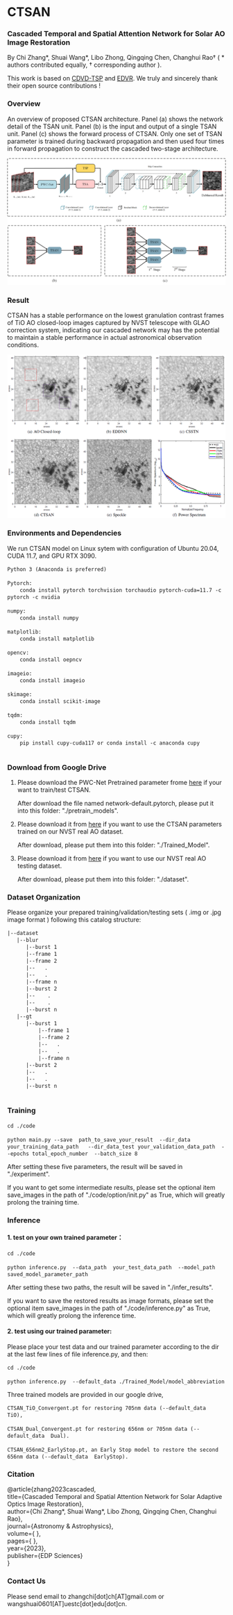 # CTSAN

### Cascaded Temporal and Spatial Attention Network for Solar AO Image Restoration


By Chi Zhang*, Shuai Wang*, Libo Zhong, Qingqing Chen, Changhui Rao† ( * authors contributed equally, † corresponding author ).


This work is based on [CDVD-TSP](https://github.com/csbhr/CDVD-TSP) and [EDVR](https://xinntao.github.io/projects/EDVR). We truly and sincerely thank their open source contributions !


### Overview

An overview of proposed CTSAN architecture. Panel (a) shows the network detail of the TSAN unit. Panel (b) is the input and output of a
single TSAN unit. Panel (c) shows the forward process of CTSAN. Only one set of TSAN parameter is trained during backward propagation and then used four times in forward propagation to construct the cascaded two-stage architecture. 


![CTSAN](./img_display/CTSAN.png)

### Result
CTSAN has a stable performance on the lowest granulation contrast frames of TiO AO closed-loop images captured by NVST telescope with GLAO correction system, indicating our cascaded network may has the potential to maintain a stable performance in actual astronomical observation conditions.

![results](./img_display/result_5th.png)




### Environments and Dependencies

We run CTSAN model on Linux sytem with configuration of Ubuntu 20.04, CUDA 11.7, and GPU RTX 3090.  
```
Python 3 (Anaconda is preferred)  

Pytorch:   
	conda install pytorch torchvision torchaudio pytorch-cuda=11.7 -c pytorch -c nvidia
	
numpy: 
	conda install numpy
	
matplotlib: 
	conda install matplotlib
	
opencv: 
	conda install oepncv
	
imageio:
	conda install imageio
	
skimage: 
	conda install scikit-image
	
tqdm: 
	conda install tqdm
	
cupy: 
	pip install cupy-cuda117 or conda install -c anaconda cupy
	
```
### Download from Google Drive

1. Please download the PWC-Net Pretrained parameter frome [here](https://drive.google.com/drive/folders/11Sr3S2sEzwB4XUq4-SYfTcDN06P3qu9M?usp=share_link) if your want to train/test CTSAN.  

   After download the file named network-default.pytorch, please put it into this folder: "./pretrain_models".  
		


2. Please download it from [here](https://drive.google.com/drive/folders/11Sr3S2sEzwB4XUq4-SYfTcDN06P3qu9M?usp=share_link)  if you want to use the CTSAN parameters trained on our NVST real AO dataset.  

   After download, please put them into this folder: "./Trained_Model".
   
   
   
3. Please download it from [here](https://drive.google.com/drive/folders/11Sr3S2sEzwB4XUq4-SYfTcDN06P3qu9M?usp=share_link) if you want to use our NVST real AO testing dataset.  

   After download, please put them into this folder: "./dataset".



### Dataset Organization

Please organize your prepared training/validation/testing sets ( .img or .jpg image format ) following this catalog structure:
```
|--dataset
   |--blur
      |--burst 1
	  |--frame 1
	  |--frame 2
	  |--   .
	  |--   .
	  |--frame n
      |--burst 2
      |--    .
      |--    .
      |--burst n
   |--gt
      |--burst 1
          |--frame 1
          |--frame 2
          |--   .
          |--   .
          |--frame n
      |--burst 2
      |--   .
      |--   .
      |--burst n
		

```


### Training

```
cd ./code

python main.py --save  path_to_save_your_result  --dir_data your_training_data_path   --dir_data_test your_validation_data_path  --epochs total_epoch_number  --batch_size 8
``` 

After setting these five parameters, the result will be saved in "./experiment".  

If you want to get some intermediate results, please set the optional item save_images in the path of "./code/option/init.py" as True, which will greatly prolong the training time.


### Inference

#### 1. test on your own trained parameter：
```
cd ./code

python inference.py  --data_path  your_test_data_path  --model_path saved_model_parameter_path  
```

After setting these two paths, the result will be saved in "./infer_results".

If you want to save the restored results as image formats, please set the optional item save_images in the path of "./code/inference.py" as True, which will greatly prolong the inference time.



#### 2. test using our trained parameter:



Please place your test data and our trained parameter according to the dir at the last few lines of file inference.py, and then:
```
cd ./code

python inference.py  --default_data ./Trained_Model/model_abbreviation
```

Three trained models are provided in our google drive, 

	CTSAN_TiO_Convergent.pt for restoring 705nm data (--default_data  TiO), 

	CTSAN_Dual_Convergent.pt for restoring 656nm or 705nm data (--default_data  Dual). 

	CTSAN_656nm2_EarlyStop.pt, an Early Stop model to restore the second 656nm data (--default_data  EarlyStop).

### Citation

@article{zhang2023cascaded,  
  title={Cascaded Temporal and Spatial Attention Network for Solar Adaptive Optics Image Restoration},  
  author={Chi Zhang*, Shuai Wang*, Libo Zhong, Qingqing Chen, Changhui Rao},  
  journal={Astronomy \& Astrophysics},  
  volume={ },  
  pages={ },  
  year={2023},  
  publisher={EDP Sciences}  
}


### Contact Us

Please send email to zhangchi[dot]ch[AT]gmail.com or wangshuai0601[AT]uestc[dot]edu[dot]cn.
